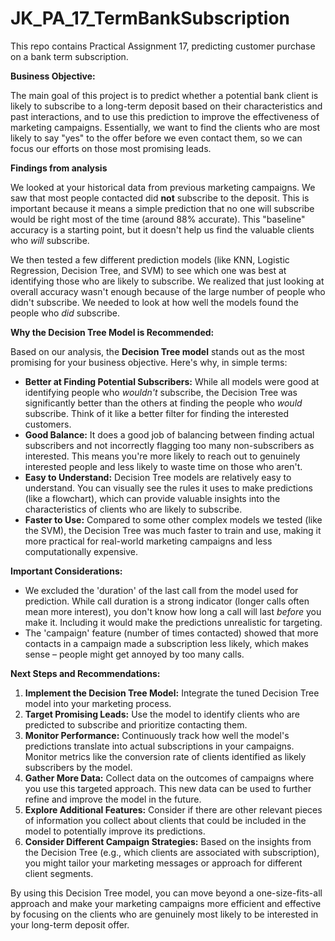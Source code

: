 # JK_PA_17_TermBankSubscription
This repo contains Practical Assignment 17, predicting customer purchase on a bank term subscription.


**Business Objective:**

The main goal of this project is to predict whether a potential bank client is likely to subscribe to a long-term deposit based on their characteristics and past interactions, and to use this prediction to improve the effectiveness of marketing campaigns. Essentially, we want to find the clients who are most likely to say "yes" to the offer before we even contact them, so we can focus our efforts on those most promising leads.

**Findings from analysis**

We looked at your historical data from previous marketing campaigns. We saw that most people contacted did **not** subscribe to the deposit. This is important because it means a simple prediction that no one will subscribe would be right most of the time (around 88% accurate). This "baseline" accuracy is a starting point, but it doesn't help us find the valuable clients who *will* subscribe.

We then tested a few different prediction models (like KNN, Logistic Regression, Decision Tree, and SVM) to see which one was best at identifying those who are likely to subscribe. We realized that just looking at overall accuracy wasn't enough because of the large number of people who didn't subscribe. We needed to look at how well the models found the people who *did* subscribe.

**Why the Decision Tree Model is Recommended:**

Based on our analysis, the **Decision Tree model** stands out as the most promising for your business objective. Here's why, in simple terms:

*   **Better at Finding Potential Subscribers:** While all models were good at identifying people who *wouldn't* subscribe, the Decision Tree was significantly better than the others at finding the people who *would* subscribe. Think of it like a better filter for finding the interested customers.
*   **Good Balance:** It does a good job of balancing between finding actual subscribers and not incorrectly flagging too many non-subscribers as interested. This means you're more likely to reach out to genuinely interested people and less likely to waste time on those who aren't.
*   **Easy to Understand:** Decision Tree models are relatively easy to understand. You can visually see the rules it uses to make predictions (like a flowchart), which can provide valuable insights into the characteristics of clients who are likely to subscribe.
*   **Faster to Use:** Compared to some other complex models we tested (like the SVM), the Decision Tree was much faster to train and use, making it more practical for real-world marketing campaigns and less computationally expensive. 

**Important Considerations:**

*   We excluded the 'duration' of the last call from the model used for prediction. While call duration is a strong indicator (longer calls often mean more interest), you don't know how long a call will last *before* you make it. Including it would make the predictions unrealistic for targeting.
*   The 'campaign' feature (number of times contacted) showed that more contacts in a campaign made a subscription less likely, which makes sense – people might get annoyed by too many calls.

**Next Steps and Recommendations:**

1.  **Implement the Decision Tree Model:** Integrate the tuned Decision Tree model into your marketing process.
2.  **Target Promising Leads:** Use the model to identify clients who are predicted to subscribe and prioritize contacting them.
3.  **Monitor Performance:** Continuously track how well the model's predictions translate into actual subscriptions in your campaigns. Monitor metrics like the conversion rate of clients identified as likely subscribers by the model.
4.  **Gather More Data:** Collect data on the outcomes of campaigns where you use this targeted approach. This new data can be used to further refine and improve the model in the future.
5.  **Explore Additional Features:** Consider if there are other relevant pieces of information you collect about clients that could be included in the model to potentially improve its predictions.
6.  **Consider Different Campaign Strategies:** Based on the insights from the Decision Tree (e.g., which clients are associated with subscription), you might tailor your marketing messages or approach for different client segments.

By using this Decision Tree model, you can move beyond a one-size-fits-all approach and make your marketing campaigns more efficient and effective by focusing on the clients who are genuinely most likely to be interested in your long-term deposit offer.
